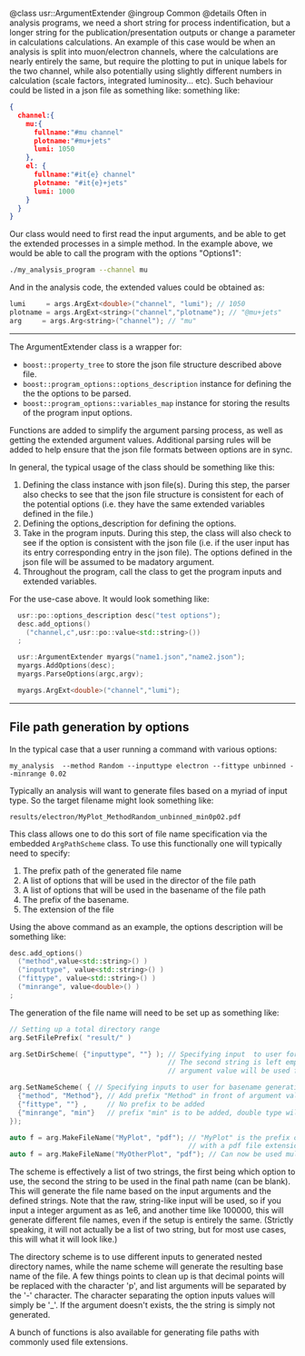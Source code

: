 @class usr::ArgumentExtender
@ingroup Common
@details
Often in analysis programs, we need a short string for process indentification,
but a longer string for the publication/presentation outputs or change a
parameter in calculations calculations. An example of this case would be when
an analysis is split into muon/electron channels, where the calculations are
nearly entirely the same, but require the plotting to put in unique labels
for the two channel, while also potentially using slightly different numbers
in calculation (scale factors, integrated luminosity... etc).
Such behaviour could be listed in a json file as something like:
something like:

```json
{
  channel:{
    mu:{
      fullname:"#mu channel"
      plotname:"#mu+jets"
      lumi: 1050
    },
    el: {
      fullname:"#it{e} channel"
      plotname: "#it{e}+jets"
      lumi: 1000
    }
  }
}
```

Our class would need to first read the input arguments, and be able to get the
extended processes in a simple method. In the example above, we would be able
to call the program with the options "Options1":

```sh
./my_analysis_program --channel mu
```

And in the analysis code, the extended values could be obtained as:

```cpp
lumi     = args.ArgExt<double>("channel", "lumi"); // 1050
plotname = args.ArgExt<string>("channel","plotname"); // "@mu+jets"
arg     = args.Arg<string>("channel"); // "mu"
```

---

The ArgumentExtender class is a wrapper for:

- `boost::property_tree` to store the json file structure described above
  file.
- `boost::program_options::options_description` instance for defining the
  the the options to be parsed.
- `boost::program_options::variables_map` instance for storing the results
  of the program input options.

Functions are added to simplify the argument parsing process, as well as
getting the extended argument values. Additional parsing rules will be added to
help ensure that the json file formats between options are in sync.

In general, the typical usage of the class should be something like this:

1. Defining the class instance with json file(s). During this step, the parser
   also checks to see that the json file structure is consistent for each of the
   potential options (i.e. they have the same extended variables defined in the
   file.)
2. Defining the options_description for defining the options.
3. Take in the program inputs. During this step, the class will also check to
   see if the option is consistent with the json file (i.e. if the user input
   has its entry corresponding entry in the json file). The options defined
   in the json file will be assumed to be madatory argument.
4. Throughout the program, call the class to get the program inputs and
   extended variables.

For the use-case above. It would look something like:

```cpp
  usr::po::options_description desc("test options");
  desc.add_options()
    ("channel,c",usr::po::value<std::string>())
  ;

  usr::ArgumentExtender myargs("name1.json","name2.json");
  myargs.AddOptions(desc);
  myargs.ParseOptions(argc,argv);

  myargs.ArgExt<double>("channel","lumi");
```

---

## File path generation by options

In the typical case that a user running a command with various options:

```
my_analysis  --method Random --inputtype electron --fittype unbinned --minrange 0.02
```

Typically an analysis will want to generate files based on a myriad of input
type. So the target filename might look something like:

```
results/electron/MyPlot_MethodRandom_unbinned_min0p02.pdf
```

This class allows one to do this sort of file name specification via the
embedded `ArgPathScheme` class. To use this functionally one will typically need
to specify:

1. The prefix path of the generated file name
2. A list of options that will be used in the director of the file path
3. A list of options that will be used in the basename of the file path
4. The prefix of the basename.
5. The extension of the file

Using the above command as an example, the options description will be something
like:

```cpp
desc.add_options()
  ("method",value<std::string>() )
  ("inputtype", value<std::string>() )
  ("fittype", value<std::string>() )
  ("minrange", value<double>() )
;
```

The generation of the file name will need to be set up as something like:

```cpp
// Setting up a total directory range
arg.SetFilePrefix( "result/" )

arg.SetDirScheme( {"inputtype", ""} ); // Specifying input  to user for directory naming
                                       // The second string is left empty so just the
                                       // argument value will be used for path generation

arg.SetNameScheme( { // Specifying inputs to user for basename generation
  {"method", "Method"}, // Add prefix "Method" in front of argument value for path generation
  {"fittype", ""} ,     // No prefix to be added
  {"minrange", "min"}   // prefix "min" is to be added, double type will have slight differences.
});

auto f = arg.MakeFileName("MyPlot", "pdf"); // "MyPlot" is the prefix of the file name
                                            // with a pdf file extension.
auto f = arg.MakeFileName("MyOtherPlot", "pdf"); // Can now be used multiple times.
```

The scheme is effectively a list of two strings, the first being which option to
use, the second the string to be used in the final path name (can be blank).
This will generate the file name based on the input arguments and the defined
strings. Note that the raw, string-like input will be used, so if you input a
integer argument as as 1e6, and another time like 100000, this will generate
different file names, even if the setup is entirely the same. (Strictly
speaking, it will not actually be a list of two string, but for most use cases,
this will what it will look like.)

The directory scheme is to use different inputs to generated nested directory
names, while the name scheme will generate the resulting base name of the file.
A few things points to clean up is that decimal points will be replaced with the
character 'p', and list arguments will be separated by the '-' character. The
character separating the option inputs values will simply be '_'. If the
argument doesn't exists, the the string is simply not generated.

A bunch of functions is also available for generating file paths with commonly
used file extensions.
